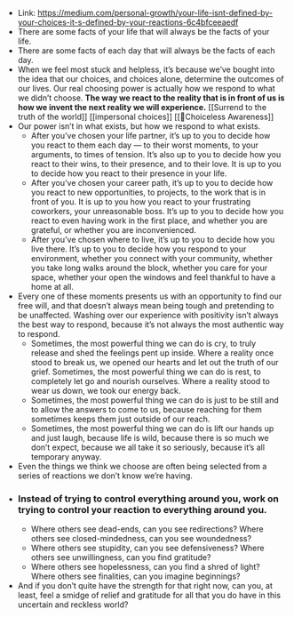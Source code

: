 - Link: https://medium.com/personal-growth/your-life-isnt-defined-by-your-choices-it-s-defined-by-your-reactions-6c4bfceeaedf
- There are some facts of your life that will always be the facts of your life.
- There are some facts of each day that will always be the facts of each day. 
- When we feel most stuck and helpless, it’s because we’ve bought into the idea that our choices, and choices alone, determine the outcomes of our lives. Our real choosing power is actually how we respond to what we didn’t choose. __The way we react to the reality that is in front of us is how we invent the next reality we will experience.__  [[Surrend to the truth of the world]] [[impersonal choices]] [[🌱Choiceless Awareness]]
- Our power isn’t in what exists, but how we respond to what exists.
    - After you’ve chosen your life partner, it’s up to you to decide how you react to them each day — to their worst moments, to your arguments, to times of tension. It’s also up to you to decide how you react to their wins, to their presence, and to their love. It is up to you to decide how you react to their presence in your life.
    - After you’ve chosen your career path, it’s up to you to decide how you react to new opportunities, to projects, to the work that is in front of you. It is up to you how you react to your frustrating coworkers, your unreasonable boss. It’s up to you to decide how you react to even having work in the first place, and whether you are grateful, or whether you are inconvenienced.
    - After you’ve chosen where to live, it’s up to you to decide how you live there. It’s up to you to decide how you respond to your environment, whether you connect with your community, whether you take long walks around the block, whether you care for your space, whether your open the windows and feel thankful to have a home at all.
- Every one of these moments presents us with an opportunity to find our free will, and that doesn’t always mean being tough and pretending to be unaffected. Washing over our experience with positivity isn’t always the best way to respond, because it’s not always the most authentic way to respond.
    - Sometimes, the most powerful thing we can do is cry, to truly release and shed the feelings pent up inside. Where a reality once stood to break us, we opened our hearts and let out the truth of our grief. Sometimes, the most powerful thing we can do is rest, to completely let go and nourish ourselves. Where a reality stood to wear us down, we took our energy back. 
    - Sometimes, the most powerful thing we can do is just to be still and to allow the answers to come to us, because reaching for them sometimes keeps them just outside of our reach.
    - Sometimes, the most powerful thing we can do is lift our hands up and just laugh, because life is wild, because there is so much we don’t expect, because we all take it so seriously, because it’s all temporary anyway.
- Even the things we think we choose are often being selected from a series of reactions we don’t know we’re having.
- ### Instead of trying to control everything around you, work on trying to control your reaction to everything around you.
    - Where others see dead-ends, can you see redirections? Where others see closed-mindedness, can you see woundedness?
    - Where others see stupidity, can you see defensiveness? Where others see unwillingness, can you find gratitude?
    - Where others see hopelessness, can you find a shred of light? Where others see finalities, can you imagine beginnings?
- And if you don’t quite have the strength for that right now, can you, at least, feel a smidge of relief and gratitude for all that you do have in this uncertain and reckless world?
